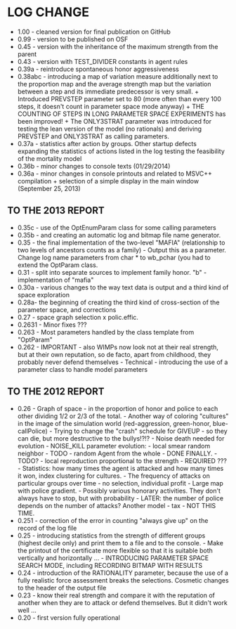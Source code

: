 # LOG CHANGE
*  1.00 - cleaned version for final publication on GitHub
*  0.99 - version to be published on OSF
*  0.45 - version with the inheritance of the maximum strength from the parent
*  0.43 - version with TEST_DIVIDER constants in agent rules
*  0.39a - reintroduce spontaneous honor aggressiveness
*  0.38abc - introducing a map of variation measure additionally next to the proportion map and the   average strength map but the variation between a step and its immediate predecessor is very small.
         + Introduced PREVSTEP parameter set to 80 (more often than every 100 steps, it doesn't count in parameter space mode anyway)
         + THE COUNTING OF STEPS IN LONG PARAMETER SPACE EXPERIMENTS has been improved!
         + The ONLY3STRAT parameter was introduced for testing the lean version of the model (no rationals) and deriving PREVSTEP and ONLY3STRAT as calling parameters.
*  0.37a - statistics after action by groups. Other startup defects expanding the statistics of actions listed in the log testing the feasibility of the mortality model
*  0.36b - minor changes to console texts (01/29/2014)
*  0.36a - minor changes in console printouts and related to MSVC++ compilation
         + selection of a simple display in the main window (September 25, 2013)
          
##  TO THE 2013 REPORT
*  0.35c - use of the OptEnumParam class for some calling parameters
*  0.35b - and creating an automatic log and bitmap file name generator.
*  0.35 - the final implementation of the two-level "MAFIA" (relationship to two levels of ancestors counts as a family)
         - Output this as a parameter. Change log name parameters from char * to wb_pchar (you had to extend the OptParam class.
*  0.31 - split into separate sources to implement family honor. "b" - implementation of "mafia"
*  0.30a - various changes to the way text data is output and a third kind of space exploration
*  0.28a- the beginning of creating the third kind of cross-section of the parameter space, and corrections
*  0.27 - space graph selection x polic.effic.
*  0.2631 - Minor fixes ???
*  0.263 - Most parameters handled by the class template from "OptParam"
*  0.262 - IMPORTANT - also WIMPs now look not at their real strength, but at their own reputation, so de facto, apart from childhood, they probably never defend themselves
         - Technical - introducing the use of a parameter class to handle model parameters 
         
##  TO THE 2012 REPORT
*  0.26 - Graph of space - in the proportion of honor and police to each other dividing 1/2 or 2/3 of the total.
        - Another way of coloring "cultures" in the image of the simulation world (red-aggression, green-honor, blue-callPolice)
        -  Trying to change the "crash" schedule for GIVEUP - so they can die, but more destructive to the bullys!?!?
        -  Noise death needed for evolution - NOISE_KILL parameter evolution:
        - local smear random neighbor
                - TODO - random Agent from the whole - DONE FINALLY.
                - TODO? - local reproduction proportional to the strength - REQUIRED ??? 
        - Statistics: how many times the agent is attacked and how many times it won, index clustering for cultures.
        - The frequency of attacks on particular groups over time - no selection, individual profit
        - Large map with police gradient.
        - Possibly various honorary activities. They don't always have to stop, but with probability
        - LATER: the number of police depends on the number of attacks? Another model - tax - NOT THIS TIME. 
*  0.251 - correction of the error in counting "always give up" on the record of the log file
*  0.25 - introducing statistics from the strength of different groups (highest decile only) and print them to a file and to the console.
        - Make the printout of the certificate more flexible so that it is suitable both vertically and horizontally ...
        - INTRODUCING PARAMETER SPACE SEARCH MODE, including RECORDING BITMAP WITH RESULTS
*  0.24 - introduction of the RATIONALITY parameter, because the use of a fully realistic force assessment breaks the selections. Cosmetic changes to the header of the output file
*  0.23 - know their real strength and compare it with the reputation of another when they are to attack or defend themselves. But it didn't work well ...
*  0.20 - first version fully operational
